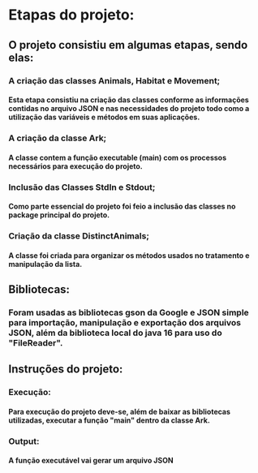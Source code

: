 # Etapas do projeto:
## O projeto consistiu em algumas etapas, sendo elas:
### A criação das classes Animals, Habitat e Movement;
#### Esta etapa consistiu na criação das classes conforme as informações contidas no arquivo JSON e nas necessidades do projeto todo como a utilização das variáveis e métodos em suas aplicações.
### A criação da classe Ark;
#### A classe contem a função executable (main) com os processos necessários para execução do projeto.
### Inclusão das Classes StdIn e Stdout;
#### Como parte essencial do projeto foi feio a inclusão das classes no package principal do projeto.
### Criação da classe DistinctAnimals;
#### A classe foi criada para organizar os métodos usados no tratamento e manipulação da lista.
###
## Bibliotecas:
### Foram usadas as bibliotecas gson da Google e JSON simple para importação, manipulação e exportação dos arquivos JSON, além da biblioteca local do java 16 para uso do "FileReader".
###
## Instruções do projeto:
### Execução:
#### Para execução do projeto deve-se, além de baixar as bibliotecas utilizadas, executar a função "main" dentro da classe Ark.
### Output:
#### A função executável vai gerar um arquivo JSON
###
###
###
###
###
###
###
###
###
###
###
###
###
###
###
###
###
###
###
###
###